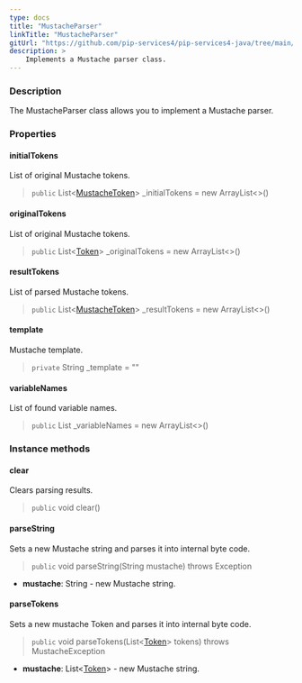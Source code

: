 ```yaml
---
type: docs
title: "MustacheParser"
linkTitle: "MustacheParser"
gitUrl: "https://github.com/pip-services4/pip-services4-java/tree/main/pip-services4-expressions-java"
description: > 
    Implements a Mustache parser class.
---
```


### Description

The MustacheParser class allows you to implement a Mustache parser.


### Properties

#### initialTokens
List of original Mustache tokens.

> `public` List<[MustacheToken](../mustache_token)> _initialTokens = new ArrayList<>()

#### originalTokens
List of original Mustache tokens.

> `public` List<[Token](../../../tokenizers/token)> _originalTokens = new ArrayList<>()

#### resultTokens
List of parsed Mustache tokens.

> `public` List<[MustacheToken](../mustache_token)> _resultTokens = new ArrayList<>()

#### template
Mustache template.

> `private` String _template = ""

#### variableNames
List of found variable names.

> `public` List<String> _variableNames = new ArrayList<>()

### Instance methods

#### clear
Clears parsing results.

> `public` void clear()

#### parseString
Sets a new Mustache string and parses it into internal byte code.

> `public` void parseString(String mustache) throws Exception

- **mustache**: String - new Mustache string.

#### parseTokens
Sets a new mustache Token and parses it into internal byte code.

> `public` void parseTokens(List<[Token](../../../tokenizers/token)> tokens) throws MustacheException

- **mustache**: List<[Token](../../../tokenizers/token)> - new Mustache string.
